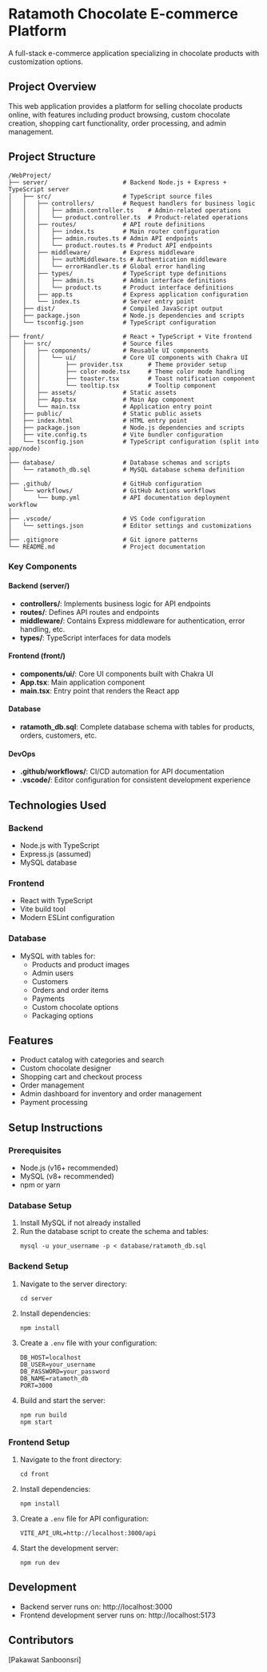# Ratamoth Chocolate E-commerce Platform

A full-stack e-commerce application specializing in chocolate products with customization options.

## Project Overview

This web application provides a platform for selling chocolate products online, with features including product browsing, custom chocolate creation, shopping cart functionality, order processing, and admin management.

## Project Structure

```
/WebProject/
├── server/                     # Backend Node.js + Express + TypeScript server
│   ├── src/                    # TypeScript source files
│   │   ├── controllers/        # Request handlers for business logic
│   │   │   ├── admin.controller.ts    # Admin-related operations
│   │   │   └── product.controller.ts  # Product-related operations
│   │   ├── routes/             # API route definitions
│   │   │   ├── index.ts        # Main router configuration
│   │   │   ├── admin.routes.ts # Admin API endpoints
│   │   │   └── product.routes.ts # Product API endpoints
│   │   ├── middleware/         # Express middleware
│   │   │   ├── authMiddleware.ts # Authentication middleware
│   │   │   └── errorHandler.ts # Global error handling
│   │   ├── types/              # TypeScript type definitions
│   │   │   ├── admin.ts        # Admin interface definitions
│   │   │   └── product.ts      # Product interface definitions
│   │   ├── app.ts              # Express application configuration
│   │   └── index.ts            # Server entry point
│   ├── dist/                   # Compiled JavaScript output
│   ├── package.json            # Node.js dependencies and scripts
│   └── tsconfig.json           # TypeScript configuration
│
├── front/                      # React + TypeScript + Vite frontend
│   ├── src/                    # Source files
│   │   ├── components/         # Reusable UI components
│   │   │   └── ui/             # Core UI components with Chakra UI
│   │   │       ├── provider.tsx       # Theme provider setup
│   │   │       ├── color-mode.tsx     # Theme color mode handling
│   │   │       ├── toaster.tsx        # Toast notification component
│   │   │       └── tooltip.tsx        # Tooltip component
│   │   ├── assets/             # Static assets
│   │   ├── App.tsx             # Main App component
│   │   └── main.tsx            # Application entry point
│   ├── public/                 # Static public assets
│   ├── index.html              # HTML entry point
│   ├── package.json            # Node.js dependencies and scripts
│   ├── vite.config.ts          # Vite bundler configuration
│   └── tsconfig.json           # TypeScript configuration (split into app/node)
│
├── database/                   # Database schemas and scripts
│   └── ratamoth_db.sql         # MySQL database schema definition
│
├── .github/                    # GitHub configuration
│   └── workflows/              # GitHub Actions workflows
│       └── bump.yml            # API documentation deployment workflow
│
├── .vscode/                    # VS Code configuration
│   └── settings.json           # Editor settings and customizations
│
├── .gitignore                  # Git ignore patterns
└── README.md                   # Project documentation
```

### Key Components

#### Backend (server/)
- **controllers/**: Implements business logic for API endpoints
- **routes/**: Defines API routes and endpoints
- **middleware/**: Contains Express middleware for authentication, error handling, etc.
- **types/**: TypeScript interfaces for data models

#### Frontend (front/)
- **components/ui/**: Core UI components built with Chakra UI
- **App.tsx**: Main application component
- **main.tsx**: Entry point that renders the React app

#### Database
- **ratamoth_db.sql**: Complete database schema with tables for products, orders, customers, etc.

#### DevOps
- **.github/workflows/**: CI/CD automation for API documentation
- **.vscode/**: Editor configuration for consistent development experience

## Technologies Used

### Backend
- Node.js with TypeScript
- Express.js (assumed)
- MySQL database

### Frontend
- React with TypeScript
- Vite build tool
- Modern ESLint configuration

### Database
- MySQL with tables for:
  - Products and product images
  - Admin users
  - Customers
  - Orders and order items
  - Payments
  - Custom chocolate options
  - Packaging options

## Features

- Product catalog with categories and search
- Custom chocolate designer
- Shopping cart and checkout process
- Order management
- Admin dashboard for inventory and order management
- Payment processing

## Setup Instructions

### Prerequisites
- Node.js (v16+ recommended)
- MySQL (v8+ recommended)
- npm or yarn

### Database Setup
1. Install MySQL if not already installed
2. Run the database script to create the schema and tables:
   ```
   mysql -u your_username -p < database/ratamoth_db.sql
   ```

### Backend Setup
1. Navigate to the server directory:
   ```
   cd server
   ```
2. Install dependencies:
   ```
   npm install
   ```
3. Create a `.env` file with your configuration:
   ```
   DB_HOST=localhost
   DB_USER=your_username
   DB_PASSWORD=your_password
   DB_NAME=ratamoth_db
   PORT=3000
   ```
4. Build and start the server:
   ```
   npm run build
   npm start
   ```

### Frontend Setup
1. Navigate to the front directory:
   ```
   cd front
   ```
2. Install dependencies:
   ```
   npm install
   ```
3. Create a `.env` file for API configuration:
   ```
   VITE_API_URL=http://localhost:3000/api
   ```
4. Start the development server:
   ```
   npm run dev
   ```

## Development

- Backend server runs on: http://localhost:3000
- Frontend development server runs on: http://localhost:5173


## Contributors

[Pakawat Sanboonsri]

